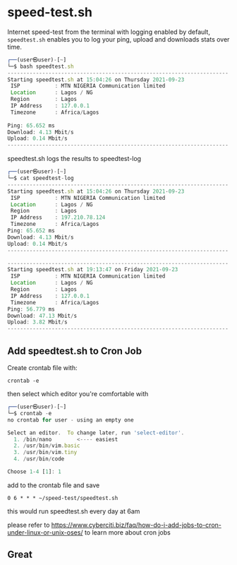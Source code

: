 # speed-test.sh

Internet speed-test from the terminal with logging enabled by default, ``speedtest.sh`` enables you to log your ping, upload and downloads stats over time.
 
```Javascript
┌──(user㉿user)-[~]
└─$ bash speedtest.sh
----------------------------------------------------------------------
Starting speedtest.sh at 15:04:26 on Thursday 2021-09-23
 ISP           : MTN NIGERIA Communication limited
 Location      : Lagos / NG
 Region        : Lagos
 IP Address    : 127.0.0.1
 Timezone      : Africa/Lagos
 
Ping: 65.652 ms
Download: 4.13 Mbit/s
Upload: 0.14 Mbit/s
----------------------------------------------------------------------
```
speedtest.sh logs the results to speedtest-log

```Javascript
┌──(user㉿user)-[~]
└─$ cat speedtest-log
----------------------------------------------------------------------
Starting speedtest.sh at 15:04:26 on Thursday 2021-09-23
 ISP           : MTN NIGERIA Communication limited
 Location      : Lagos / NG
 Region        : Lagos
 IP Address    : 197.210.78.124
 Timezone      : Africa/Lagos
Ping: 65.652 ms
Download: 4.13 Mbit/s
Upload: 0.14 Mbit/s
----------------------------------------------------------------------

----------------------------------------------------------------------
Starting speedtest.sh at 19:13:47 on Friday 2021-09-23
 ISP           : MTN NIGERIA Communication limited
 Location      : Lagos / NG                                                                                                                                
 Region        : Lagos                                                                                                                                     
 IP Address    : 127.0.0.1                                                                                                                            
 Timezone      : Africa/Lagos                                                                                                                              
Ping: 56.779 ms                                                                                                                                            
Download: 47.13 Mbit/s
Upload: 3.82 Mbit/s
----------------------------------------------------------------------
```
## Add speedtest.sh to Cron Job

Create crontab file with:
```
crontab -e
```
then select which editor you're comfortable with

```Javascript
┌──(user㉿user)-[~]
└─$ crontab -e 
no crontab for user - using an empty one

Select an editor.  To change later, run 'select-editor'.
  1. /bin/nano        <---- easiest
  2. /usr/bin/vim.basic
  3. /usr/bin/vim.tiny
  4. /usr/bin/code

Choose 1-4 [1]: 1
```
add to the crontab file and save
```Shell
0 6 * * * ~/speed-test/speedtest.sh
```
this would run speedtest.sh every day at 6am

please refer to https://www.cyberciti.biz/faq/how-do-i-add-jobs-to-cron-under-linux-or-unix-oses/ to learn more about cron jobs

## Great
